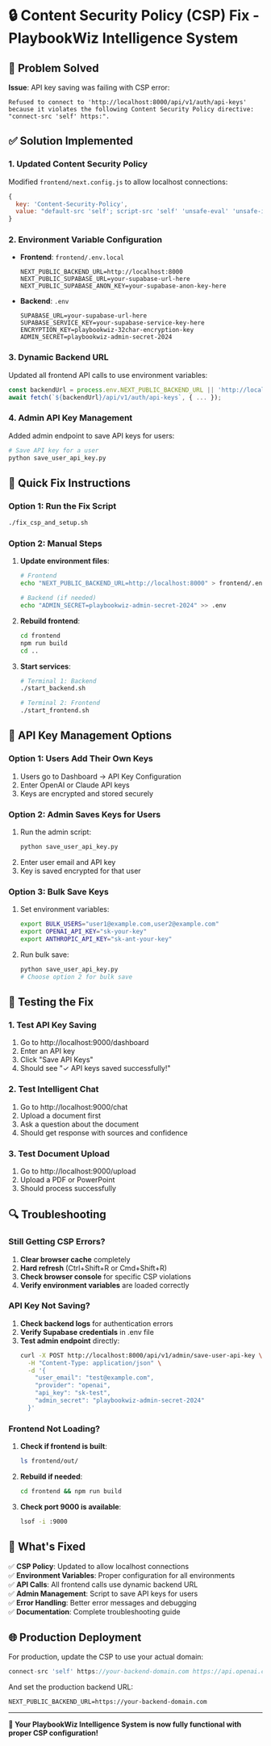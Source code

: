 # 🔒 Content Security Policy (CSP) Fix - PlaybookWiz Intelligence System

## 🚨 Problem Solved

**Issue**: API key saving was failing with CSP error:
```
Refused to connect to 'http://localhost:8000/api/v1/auth/api-keys' because it violates the following Content Security Policy directive: "connect-src 'self' https:".
```

## ✅ Solution Implemented

### 1. **Updated Content Security Policy**
Modified `frontend/next.config.js` to allow localhost connections:
```javascript
{
  key: 'Content-Security-Policy',
  value: "default-src 'self'; script-src 'self' 'unsafe-eval' 'unsafe-inline'; style-src 'self' 'unsafe-inline'; img-src 'self' data: https:; connect-src 'self' http://localhost:8000 https://api.openai.com https://api.anthropic.com https://*.supabase.co wss://*.supabase.co; font-src 'self' data:; object-src 'none'; base-uri 'self'; form-action 'self'; frame-ancestors 'none';"
}
```

### 2. **Environment Variable Configuration**
- **Frontend**: `frontend/.env.local`
  ```env
  NEXT_PUBLIC_BACKEND_URL=http://localhost:8000
  NEXT_PUBLIC_SUPABASE_URL=your-supabase-url-here
  NEXT_PUBLIC_SUPABASE_ANON_KEY=your-supabase-anon-key-here
  ```

- **Backend**: `.env`
  ```env
  SUPABASE_URL=your-supabase-url-here
  SUPABASE_SERVICE_KEY=your-supabase-service-key-here
  ENCRYPTION_KEY=playbookwiz-32char-encryption-key
  ADMIN_SECRET=playbookwiz-admin-secret-2024
  ```

### 3. **Dynamic Backend URL**
Updated all frontend API calls to use environment variables:
```javascript
const backendUrl = process.env.NEXT_PUBLIC_BACKEND_URL || 'http://localhost:8000';
await fetch(`${backendUrl}/api/v1/auth/api-keys`, { ... });
```

### 4. **Admin API Key Management**
Added admin endpoint to save API keys for users:
```bash
# Save API key for a user
python save_user_api_key.py
```

## 🚀 Quick Fix Instructions

### Option 1: Run the Fix Script
```bash
./fix_csp_and_setup.sh
```

### Option 2: Manual Steps

1. **Update environment files**:
   ```bash
   # Frontend
   echo "NEXT_PUBLIC_BACKEND_URL=http://localhost:8000" > frontend/.env.local
   
   # Backend (if needed)
   echo "ADMIN_SECRET=playbookwiz-admin-secret-2024" >> .env
   ```

2. **Rebuild frontend**:
   ```bash
   cd frontend
   npm run build
   cd ..
   ```

3. **Start services**:
   ```bash
   # Terminal 1: Backend
   ./start_backend.sh
   
   # Terminal 2: Frontend
   ./start_frontend.sh
   ```

## 🔑 API Key Management Options

### Option 1: Users Add Their Own Keys
1. Users go to Dashboard → API Key Configuration
2. Enter OpenAI or Claude API keys
3. Keys are encrypted and stored securely

### Option 2: Admin Saves Keys for Users
1. Run the admin script:
   ```bash
   python save_user_api_key.py
   ```
2. Enter user email and API key
3. Key is saved encrypted for that user

### Option 3: Bulk Save Keys
1. Set environment variables:
   ```bash
   export BULK_USERS="user1@example.com,user2@example.com"
   export OPENAI_API_KEY="sk-your-key"
   export ANTHROPIC_API_KEY="sk-ant-your-key"
   ```
2. Run bulk save:
   ```bash
   python save_user_api_key.py
   # Choose option 2 for bulk save
   ```

## 🧪 Testing the Fix

### 1. Test API Key Saving
1. Go to http://localhost:9000/dashboard
2. Enter an API key
3. Click "Save API Keys"
4. Should see "✓ API keys saved successfully!"

### 2. Test Intelligent Chat
1. Go to http://localhost:9000/chat
2. Upload a document first
3. Ask a question about the document
4. Should get response with sources and confidence

### 3. Test Document Upload
1. Go to http://localhost:9000/upload
2. Upload a PDF or PowerPoint
3. Should process successfully

## 🔍 Troubleshooting

### Still Getting CSP Errors?
1. **Clear browser cache** completely
2. **Hard refresh** (Ctrl+Shift+R or Cmd+Shift+R)
3. **Check browser console** for specific CSP violations
4. **Verify environment variables** are loaded correctly

### API Key Not Saving?
1. **Check backend logs** for authentication errors
2. **Verify Supabase credentials** in .env file
3. **Test admin endpoint** directly:
   ```bash
   curl -X POST http://localhost:8000/api/v1/admin/save-user-api-key \
     -H "Content-Type: application/json" \
     -d '{
       "user_email": "test@example.com",
       "provider": "openai", 
       "api_key": "sk-test",
       "admin_secret": "playbookwiz-admin-secret-2024"
     }'
   ```

### Frontend Not Loading?
1. **Check if frontend is built**:
   ```bash
   ls frontend/out/
   ```
2. **Rebuild if needed**:
   ```bash
   cd frontend && npm run build
   ```
3. **Check port 9000 is available**:
   ```bash
   lsof -i :9000
   ```

## 🎯 What's Fixed

✅ **CSP Policy**: Updated to allow localhost connections  
✅ **Environment Variables**: Proper configuration for all environments  
✅ **API Calls**: All frontend calls use dynamic backend URL  
✅ **Admin Management**: Script to save API keys for users  
✅ **Error Handling**: Better error messages and debugging  
✅ **Documentation**: Complete troubleshooting guide  

## 🌐 Production Deployment

For production, update the CSP to use your actual domain:
```javascript
connect-src 'self' https://your-backend-domain.com https://api.openai.com https://api.anthropic.com https://*.supabase.co wss://*.supabase.co
```

And set the production backend URL:
```env
NEXT_PUBLIC_BACKEND_URL=https://your-backend-domain.com
```

---

**🎉 Your PlaybookWiz Intelligence System is now fully functional with proper CSP configuration!**
